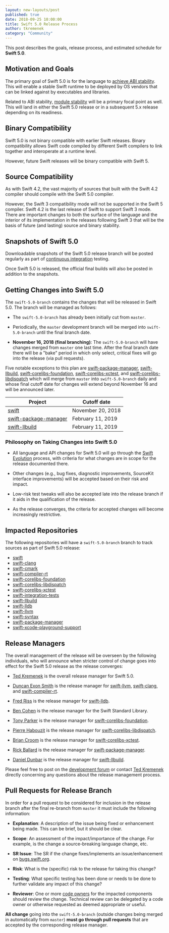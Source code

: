 ```yaml
---
layout: new-layouts/post
published: true
date: 2018-09-25 10:00:00
title: Swift 5.0 Release Process
author: tkremenek
category: "Community"
---
```


This post describes the goals, release process, and estimated schedule for
**Swift 5.0**.

## Motivation and Goals

The primary goal of Swift 5.0 is for the language to
[achieve ABI stability](/abi-stability/).  This will enable a stable Swift
runtime to be deployed by OS vendors that can be linked against by executables
and libraries.

Related to ABI stability, [module stability](https://forums.swift.org/t/plan-for-module-stability/14551)
will be a primary focal point as well.  This will
land in either the Swift 5.0 release or in a subsequent 5.x release
depending on its readiness.

## Binary Compatibility

Swift 5.0 is not binary compatible with earlier Swift releases.  Binary
compatibility allows Swift code compiled by different Swift compilers to
link together and interoperate at a runtime level.

However, future Swift releases will be binary compatible with Swift 5.

## Source Compatibility

As with Swift 4.2, the vast majority of sources that built with the Swift 4.2
compiler should compile with the Swift 5.0 compiler.

However, the Swift 3 compatibility mode will not be supported in the Swift 5
compiler.  Swift 4.2 is the last release of Swift to support Swift 3 mode.
There are important changes to both the surface of the language and the
interior of its implementation in the releases following Swift 3 that will be
the basis of future (and lasting) source and binary stability.

## Snapshots of Swift 5.0

Downloadable snapshots of the Swift 5.0 release branch will be posted
regularly as part of [continuous integration](https://ci.swift.org) testing.

Once Swift 5.0 is released, the official final builds will also be posted in
addition to the snapshots.

## Getting Changes into Swift 5.0

The `swift-5.0-branch` contains the changes that will be released in Swift
5.0.  The branch will be managed as follows:

* The `swift-5.0-branch` has already been initially cut from `master`.

* Periodically, the `master` development branch will be merged into
  `swift-5.0-branch` until the final branch date.

* **November 16, 2018 (final branching)**: The `swift-5.0-branch` will have
  changes merged from `master` one last time.  After the final branch date
  there will be a "bake" period in which only select, critical fixes will go
  into the release (via pull requests).

Five notable exceptions to this plan are [swift-package-manager],
[swift-llbuild], [swift-corelibs-foundation], [swift-corelibs-xctest], and
[swift-corelibs-libdispatch] which
will merge from `master` into `swift-5.0-branch` daily and whose final cutoff
date for changes will extend beyond November 16 and will be announced later.

| Project  | Cutoff date  |
|---|---|
|  [swift] |  November 20, 2018 |
|  [swift-package-manager] |  February 11, 2019 |
|  [swift-llbuild] |  February 11, 2019 |

### Philosophy on Taking Changes into Swift 5.0

- All language and API changes for Swift 5.0 will go through the [Swift
  Evolution](https://github.com/swiftlang/swift-evolution) process, with criteria
  for what changes are in scope for the release documented there.

- Other changes (e.g., bug fixes, diagnostic improvements, SourceKit interface
  improvements) will be accepted based on their risk and impact.

- Low-risk test tweaks will also be accepted late into the release branch if
  it aids in the qualification of the release.

- As the release converges, the criteria for accepted changes will become
  increasingly restrictive.

## Impacted Repositories

The following repositories will have a `swift-5.0-branch` branch to track
sources as part of Swift 5.0 release:

* [swift]
* [swift-clang]
* [swift-cmark]
* [swift-compiler-rt]
* [swift-corelibs-foundation]
* [swift-corelibs-libdispatch]
* [swift-corelibs-xctest]
* [swift-integration-tests]
* [swift-llbuild]
* [swift-lldb]
* [swift-llvm]
* [swift-syntax]
* [swift-package-manager]
* [swift-xcode-playground-support]

## Release Managers

The overall management of the release will be overseen by the following
individuals, who will announce when stricter control of change goes into
effect for the Swift 5.0 release as the release converges:

- [Ted Kremenek] is the overall release manager for Swift 5.0.

- [Duncan Exon Smith](https://github.com/dexonsmith) is the release manager for
  [swift-llvm], [swift-clang], and [swift-compiler-rt].

- [Fred Riss](https://github.com/orgs/apple/people/fredriss) is the release manager for [swift-lldb].

- [Ben Cohen](https://github.com/airspeedswift) is the release manager for the
  Swift Standard Library.

- [Tony Parker](https://github.com/parkera) is the release manager for
  [swift-corelibs-foundation].

- [Pierre Habouzit](https://github.com/MadCoder) is the release manager for
  [swift-corelibs-libdispatch].

- [Brian Croom](https://github.com/briancroom) is the release manager for
  [swift-corelibs-xctest].

- [Rick Ballard](https://github.com/rballard) is the release manager for
  [swift-package-manager].

- [Daniel Dunbar](https://github.com/ddunbar) is the release manager for
  [swift-llbuild].

Please feel free to post on the [development forum](https://forums.swift.org/c/development/compiler)
or contact [Ted Kremenek] directly concerning any questions about the release management
process.

## Pull Requests for Release Branch

In order for a pull request to be considered for inclusion in the release
branch after the final re-branch from `master` it must include the following
information:

- **Explanation**: A description of the issue being fixed or enhancement being
  made.  This can be brief, but it should be clear.

- **Scope**: An assessment of the impact/importance of the change. For
  example, is the change a source-breaking language change, etc.

- **SR Issue**: The SR if the change fixes/implements an issue/enhancement on
  [bugs.swift.org](https://bugs.swift.org).

- **Risk**: What is the (specific) risk to the release for taking this change?

- **Testing**: What specific testing has been done or needs to be done to
  further validate any impact of this change?

- **Reviewer**: One or more [code owners](/community/#code-owners)
  for the impacted components should review the change. Technical review can
  be delegated by a code owner or otherwise requested as deemed appropriate or
  useful.

**All change** going into the `swift-5.0-branch` (outside changes being merged
in automatically from `master`) **must go through pull requests** that are
accepted by the corresponding release manager.

[Ted Kremenek]: https://github.com/tkremenek
[swift]: https://github.com/apple/swift
[swift-llvm]: https://github.com/apple/swift-llvm
[swift-clang]: https://github.com/apple/swift-clang
[swift-lldb]: https://github.com/apple/swift-lldb
[swift-cmark]: https://github.com/swiftlang/swift-cmark
[swift-syntax]: https://github.com/swiftlang/swift-syntax
[swift-llbuild]: https://github.com/swiftlang/swift-llbuild
[swift-compiler-rt]: https://github.com/apple/swift-compiler-rt
[swift-package-manager]: https://github.com/swiftlang/swift-package-manager
[swift-corelibs-foundation]: https://github.com/swiftlang/swift-corelibs-foundation
[swift-corelibs-libdispatch]: https://github.com/apple/swift-corelibs-libdispatch
[swift-xcode-playground-support]: https://github.com/apple/swift-xcode-playground-support
[swift-integration-tests]: https://github.com/swiftlang/swift-integration-tests
[swift-corelibs-xctest]: https://github.com/swiftlang/swift-corelibs-xctest
